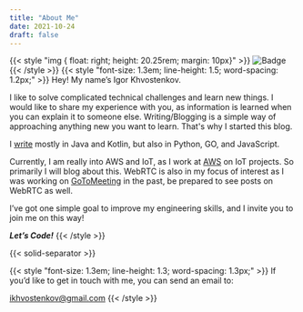 ```yaml
---
title: "About Me"
date: 2021-10-24
draft: false
---
```

{{< style "img { float: right; height: 20.25rem; margin: 10px}" >}}
![Badge](/images/about/about-me.jpeg)
{{< /style >}}
{{< style "font-size: 1.3em; line-height: 1.5; word-spacing: 1.2px;" >}}
Hey! My name’s Igor Khvostenkov.

I like to solve complicated technical challenges and learn new things. I would like to share
my experience with you, as information is learned when you can explain it to someone else.
Writing/Blogging is a simple way of approaching anything new you want to learn. That's why I
started this blog.

I [write](https://github.com/ikhvostenkov)
mostly in Java and Kotlin, but also in Python, GO, and JavaScript.

Currently, I am really into AWS and IoT, as I work at [AWS](https://aws.amazon.com/) on IoT projects.
So primarily I will blog about this. WebRTC is also in my focus of interest as I was working on
[GoToMeeting](https://www.goto.com/meeting) in the past, be prepared to see posts on WebRTC as well.

I’ve got one simple goal to improve my engineering skills, and I invite you to join me on this way!

***Let’s Code!***
{{< /style >}}

{{< solid-separator >}}

{{< style "font-size: 1.3em; line-height: 1.3; word-spacing: 1.3px;" >}}
If you’d like to get in touch with me, you can send an email to:

<ikhvostenkov@gmail.com>
{{< /style >}}
